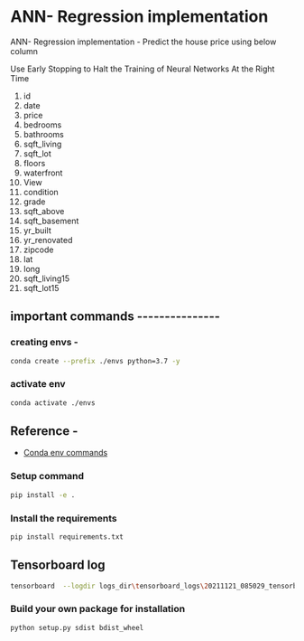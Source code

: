 # ANN- Regression implementation
ANN- Regression implementation - Predict the house price using below column

Use Early Stopping to Halt the Training of Neural Networks At the Right Time

1.  id	
1.  date	
1.  price	
1.  bedrooms	
1.  bathrooms	
1.  sqft_living	
1.  sqft_lot	
1.  floors	
1.  waterfront
1.  View	
1.  condition	
1.  grade	
1.  sqft_above	
1.  sqft_basement	
1.  yr_built	
1.  yr_renovated	
1.  zipcode	
1.  lat	
1.  long	
1.  sqft_living15
1.  sqft_lot15


## important commands ---------------

### creating envs -

```bash
conda create --prefix ./envs python=3.7 -y
```

### activate env

```bash
conda activate ./envs
```

## Reference -

* [Conda env commands](https://conda.io/projects/conda/en/latest/user-guide/tasks/manage-environments.html#)

### Setup command

```bash
pip install -e .
```
### Install the requirements
```bash
pip install requirements.txt
```
## Tensorboard log
```bash
tensorboard  --logdir logs_dir\tensorboard_logs\20211121_085029_tensorboard_log
```

### Build your own package for installation

```bash
python setup.py sdist bdist_wheel
```